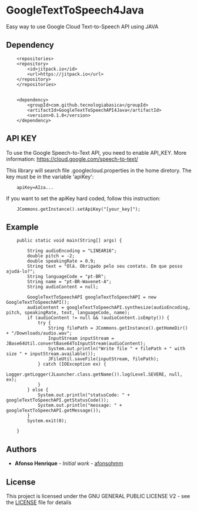 # GoogleTextToSpeech4Java
Easy way to use Google Cloud Text-to-Speech API using JAVA

## Dependency

```
    <repositories>
	<repository>
	    <id>jitpack.io</id>
	    <url>https://jitpack.io</url>
	</repository>
    </repositories>


    <dependency>
        <groupId>com.github.tecnologiabasica</groupId>
        <artifactId>GoogleTextToSpeechAPI4Java</artifactId>
        <version>0.1.0</version>
    </dependency>
```

## API KEY

To use the Google Speech-to-Text API, you need to enable API_KEY. More information: https://cloud.google.com/speech-to-text/

This library will search file .googlecloud.properties in the home diretory. The key must be in the variable 'apiKey':

```
    apiKey=AIza...
```

If you want to set the apiKey hard coded, follow this instruction:

```
    JCommons.getInstance().setApiKey("[your_key]");
```

## Example

```
    public static void main(String[] args) {

        String audioEncoding = "LINEAR16";
        double pitch = -2;
        double speakingRate = 0.9;
        String text = "Olá. Obrigado pelo seu contato. Em que posso ajudá-lo?";
        String languageCode = "pt-BR";
        String name = "pt-BR-Wavenet-A";
        String audioContent = null;

        GoogleTextToSpeechAPI googleTextToSpeechAPI = new GoogleTextToSpeechAPI();
        audioContent = googleTextToSpeechAPI.synthesize(audioEncoding, pitch, speakingRate, text, languageCode, name);
        if (audioContent != null && !audioContent.isEmpty()) {
            try {
                String filePath = JCommons.getInstance().getHomeDir() + "/Downloads/audio.wav";
                InputStream inputStream = JBase64Util.convertBase64ToInputStream(audioContent);
                System.out.println("Write file " + filePath + " with size " + inputStream.available());
                JFileUtil.saveFile(inputStream, filePath);
            } catch (IOException ex) {
                Logger.getLogger(JLauncher.class.getName()).log(Level.SEVERE, null, ex);
            }
        } else {
            System.out.println("statusCode: " + googleTextToSpeechAPI.getStatusCode());
            System.out.println("message: " + googleTextToSpeechAPI.getMessage());
        }
        System.exit(0);

    }
```

## Authors

* **Afonso Henrique** - *Initial work* - [afonsohmm](https://github.com/afonsohmm)

## License

This project is licensed under the GNU GENERAL PUBLIC LICENSE V2 - see the [LICENSE](LICENSE) file for details